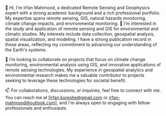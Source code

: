 👋 Hi, I'm Irfan Mahmood, a dedicated Remote Sensing and Geophysics expert with a strong academic background and a rich professional portfolio. My expertise spans remote sensing, GIS, natural hazards monitoring, climate change impacts, and environmental monitoring. 👀 I’m interested in the study and application of remote sensing and GIS for environmental and climatic studies. My interests include data collection, geospatial analysis, spatial visualization, and modeling. I have a strong publication record in these areas, reflecting my commitment to advancing our understanding of the Earth's systems.

💞️ I’m looking to collaborate on projects that focus on climate change monitoring, environmental analysis using GIS, and innovative applications of remote sensing technologies. My experience in geospatial analytics and environmental research makes me a valuable contributor to projects seeking to leverage these technologies for societal benefit.

📫 For collaborations, discussions, or inquiries, feel free to connect with me. You can reach me at [irfan.koreshe@gmail.com or irfan-mahmood@outlook.com], and I'm always open to engaging with fellow professionals and enthusiasts.
